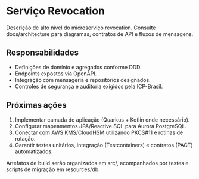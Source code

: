 # Serviço Revocation

Descrição de alto nível do microserviço revocation. Consulte docs/architecture para diagramas, contratos de API e fluxos de mensagens.

## Responsabilidades

- Definições de domínio e agregados conforme DDD.
- Endpoints expostos via OpenAPI.
- Integração com mensageria e repositórios designados.
- Controles de segurança e auditoria exigidos pela ICP-Brasil.

## Próximas ações

1. Implementar camada de aplicação (Quarkus + Kotlin onde necessário).
2. Configurar mapeamentos JPA/Reactive SQL para Aurora PostgreSQL.
3. Conectar com AWS KMS/CloudHSM utilizando PKCS#11 e rotinas de rotação.
4. Garantir testes unitários, integração (Testcontainers) e contratos (PACT) automatizados.

Artefatos de build serão organizados em src/, acompanhados por testes e scripts de migração em resources/db.
